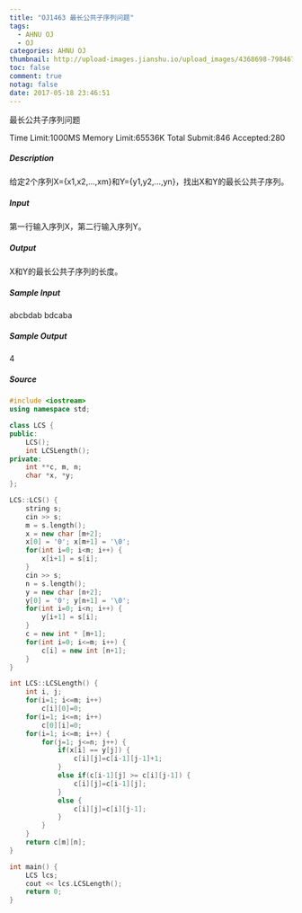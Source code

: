 ```yaml
---
title: "OJ1463 最长公共子序列问题"
tags:
  - AHNU OJ
  - OJ
categories: AHNU OJ
thumbnail: http://upload-images.jianshu.io/upload_images/4368698-798467a9d8e45280.png?imageMogr2/auto-orient/strip%7CimageView2/2/w/1240
toc: false
comment: true
notag: false
date: 2017-05-18 23:46:51
---
```


最长公共子序列问题

Time Limit:1000MS  Memory Limit:65536K
Total Submit:846 Accepted:280

##### Description

给定2个序列X={x1,x2,…,xm}和Y={y1,y2,…,yn}，找出X和Y的最长公共子序列。

##### Input

第一行输入序列X，第二行输入序列Y。

##### Output

X和Y的最长公共子序列的长度。

##### Sample Input

abcbdab
bdcaba

##### Sample Output

4

##### Source

```cpp
#include <iostream>
using namespace std;

class LCS {
public:
	LCS();
	int LCSLength();
private:
	int **c, m, n;
	char *x, *y;
};

LCS::LCS() {
	string s;
	cin >> s;
	m = s.length();
	x = new char [m+2];
	x[0] = '0'; x[m+1] = '\0';
	for(int i=0; i<m; i++) {
		x[i+1] = s[i];
	}
	cin >> s;
	n = s.length();
	y = new char [n+2];
	y[0] = '0'; y[n+1] = '\0';
	for(int i=0; i<n; i++) {
		y[i+1] = s[i];
	}
	c = new int * [m+1];
	for(int i=0; i<=m; i++) {
		c[i] = new int [n+1];
	}
}

int LCS::LCSLength() {
	int i, j;
	for(i=1; i<=m; i++)
		c[i][0]=0;
	for(i=1; i<=n; i++)
		c[0][i]=0;
	for(i=1; i<=m; i++) {
		for(j=1; j<=n; j++) {
			if(x[i] == y[j]) {
				c[i][j]=c[i-1][j-1]+1;
			}
			else if(c[i-1][j] >= c[i][j-1]) {
				c[i][j]=c[i-1][j];
			}
			else {
				c[i][j]=c[i][j-1];
			}
		}
	}
	return c[m][n];
}

int main() {
	LCS lcs;
	cout << lcs.LCSLength();
	return 0;
}
```